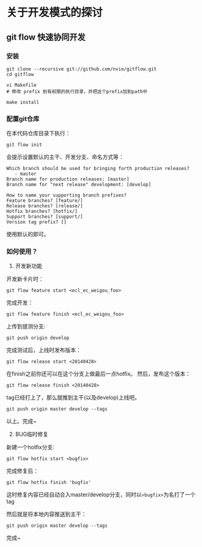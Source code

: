 关于开发模式的探讨
=====

## git flow 快速协同开发

### 安装
    
    git clone --recursive git://github.com/nvie/gitflow.git
    cd gitflow
    
    vi Makefile
    # 修改 prefix 到有权限的执行目录，并把这个prefix加到path中
    
    make install
        
### 配置git仓库
    
在本代码仓库目录下执行：

    git flow init
    
会提示设置默认的主干、开发分支、命名方式等：
    
    Which branch should be used for bringing forth production releases?
       - master
    Branch name for production releases: [master]
    Branch name for "next release" development: [develop]
    
    How to name your supporting branch prefixes?
    Feature branches? [feature/]
    Release branches? [release/]
    Hotfix branches? [hotfix/]
    Support branches? [support/]
    Version tag prefix? []

使用默认的即可。

### 如何使用？

1. 开发新功能

开发新卡片时：

    git flow feature start <ecl_ec_weigou_foo>

完成开发：

    git flow feature finish <ecl_ec_weigou_foo>


上传到提测分支:

    git push origin develop

完成测试后，上线时发布版本：

    git flow release start <20140428>

在finish之前你还可以在这个分支上做最后一点hotfix。
然后，发布这个版本：

    git flow release finish <20140428>

tag已经打上了，那么就推到主干(以及develop)上线吧。
    
    git push origin master develop --tags

以上。完成~



2. BUG临时修复

新建一个hotfix分支:

    git flow hotfix start <bugfix>

完成修复后：

    git flow hotfix finish 'bugfix'

这时修复内容已经自动合入master/develop分支，同时以`<bugfix>`为名打了一个tag

然后就是将本地内容推送到主干：

    git push origin master develop --tags

完成~    
